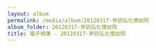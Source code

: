 ```yaml
---
layout: album
permalink: /media/album/20120317-參訪弘化懷幼院
album_folder: 20120317-參訪弘化懷幼院
title: 電子相簿 - 20120317-參訪弘化懷幼院
---
```


